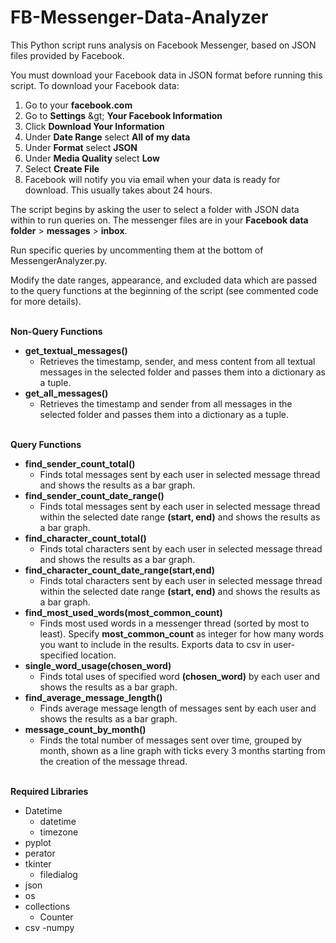 # FB-Messenger-Data-Analyzer
This Python script runs analysis on Facebook Messenger, based on JSON files provided by Facebook.

You must download your Facebook data in JSON format before running this script. To download your Facebook data:

1. Go to your **facebook.com**
2. Go to **Settings** \&gt; **Your Facebook Information**
3. Click **Download Your Information**
4. Under **Date Range** select **All of my data**
5. Under **Format** select **JSON**
6. Under **Media Quality** select **Low**
7. Select **Create File**
  1. Facebook will notify you via email when your data is ready for download. This usually takes about 24 hours.

The script begins by asking the user to select a folder with JSON data within to run queries on. The messenger files are in your **Facebook data folder** > **messages** > **inbox**.

Run specific queries by uncommenting them at the bottom of  MessengerAnalyzer.py.

Modify the date ranges, appearance, and excluded data which are passed to the query functions at the beginning of the script (see commented code for more details).<br /><br />

**Non-Query Functions**

- **get\_textual\_messages()**
  - Retrieves the timestamp, sender, and mess content from all textual messages in the selected folder and passes them into a dictionary as a tuple.
- **get\_all\_messages()**
  - Retrieves the timestamp and sender from all messages in the selected folder and passes them into a dictionary as a tuple.<br /><br />
  
**Query Functions**

- **find\_sender\_count\_total()**
  - Finds total messages sent by each user in selected message thread and shows the results as a bar graph.
- **find\_sender\_count\_date\_range()**
  - Finds total messages sent by each user in selected message thread within the selected date range **(start, end)** and shows the results as a bar graph.
- **find\_character\_count\_total()**
  - Finds total characters sent by each user in selected message thread and shows the results as a bar graph.
- **find\_character\_count\_date\_range(start,end)**
  - Finds total characters sent by each user in selected message thread within the selected date range **(start, end)** and shows the results as a bar graph.
- **find\_most\_used\_words(most\_common\_count)**
  - Finds most used words in a messenger thread (sorted by most to least). Specify **most\_common\_count** as integer for how many words you want to include in the results. Exports data to csv in user-specified location.
- **single\_word\_usage(chosen\_word)**
  - Finds total uses of specified word **(chosen\_word)** by each user and shows the results as a bar graph.
- **find\_average\_message\_length()**
  - Finds average message length of messages sent by each user and shows the results as a bar graph.
- **message\_count\_by\_month()**
  - Finds the total number of messages sent over time, grouped by month, shown as a line graph with ticks every 3 months starting from the creation of the message thread. <br /><br />

**Required Libraries**

- Datetime
  - datetime
  - timezone
- pyplot
- perator
- tkinter
  - filedialog
- json
- os
- collections
  - Counter
- csv
-numpy

